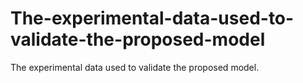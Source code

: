 # The-experimental-data-used-to-validate-the-proposed-model
The experimental data used to validate the proposed model.
